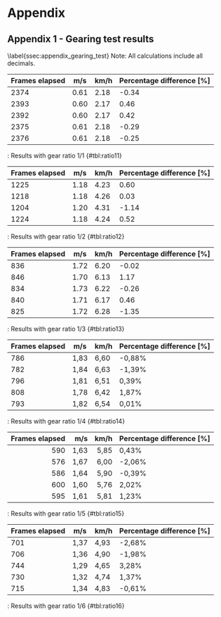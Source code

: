 # Appendix

## Appendix 1 - Gearing test results
\label{ssec:appendix_gearing_test}
Note: All calculations include all decimals.

| Frames elapsed | m/s  | km/h | Percentage difference [%] |
|----------------|------|------|---------------------------|
| 2374           | 0.61 | 2.18 |                     -0.34 |
| 2393           | 0.60 | 2.17 |                      0.46 |
| 2392           | 0.60 | 2.17 |                      0.42 |
| 2375           | 0.61 | 2.18 |                     -0.29 |
| 2376           | 0.61 | 2.18 |                     -0.25 |
: Results with gear ratio 1/1 {#tbl:ratio11}

| Frames elapsed | m/s  | km/h | Percentage difference [%] |
|----------------|------|------|---------------------------|
| 1225           | 1.18 | 4.23 |                      0.60 |
| 1218           | 1.18 | 4.26 |                      0.03 |
| 1204           | 1.20 | 4.31 |                     -1.14 |
| 1224           | 1.18 | 4.24 |                      0.52 |
: Results with gear ratio 1/2 {#tbl:ratio12}

| Frames elapsed | m/s  | km/h | Percentage difference [%] |
|----------------|------|------|------------------------|
| 836            | 1.72 | 6.20 |                  -0.02 |
| 846            | 1.70 | 6.13 |                   1.17 |
| 834            | 1.73 | 6.22 |                  -0.26 |
| 840            | 1.71 | 6.17 |                   0.46 |
| 825            | 1.72 | 6.28 |                  -1.35 |
: Results with gear ratio 1/3 {#tbl:ratio13}

| Frames elapsed | m/s  | km/h | Percentage difference [%] |
|----------------|------|------|---------------------------|
| 786            | 1,83 | 6,60 | -0,88%                    |
| 782            | 1,84 | 6,63 | -1,39%                    |
| 796            | 1,81 | 6,51 | 0,39%                     |
| 808            | 1,78 | 6,42 | 1,87%                     |
| 793            | 1,82 | 6,54 | 0,01%                     |
: Results with gear ratio 1/4 {#tbl:ratio14}

|  Frames elapsed | m/s | km/h | Percentage difference [%] |
|  ------: | ------: | ------: | ------ |
|  590 | 1,63 | 5,85 | 0,43% |
|  576 | 1,67 | 6,00 | -2,06% |
|  586 | 1,64 | 5,90 | -0,39% |
|  600 | 1,60 | 5,76 | 2,02% |
|  595 | 1,61 | 5,81 | 1,23% |
: Results with gear ratio 1/5 {#tbl:ratio15}

|  Frames elapsed | m/s | km/h | Percentage difference [%] |
|  ------ | ------ | ------ | ------ |
|  701 | 1,37 | 4,93 | -2,68% |
|  706 | 1,36 | 4,90 | -1,98% |
|  744 | 1,29 | 4,65 | 3,28% |
|  730 | 1,32 | 4,74 | 1,37% |
|  715 | 1,34 | 4,83 | -0,61% |
: Results with gear ratio 1/6 {#tbl:ratio16}

